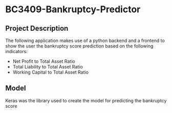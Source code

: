 # BC3409-Bankruptcy-Predictor
 
## Project Description
The following application makes use of a python backend and a frontend to show the user the bankruptcy score prediction based on the following indicators:
- Net Profit to Total Asset Ratio
- Total Liability to Total Asset Ratio
- Working Capital to Total Asset Ratio

## Model
Keras was the library used to create the model for predicting the bankruptcy score